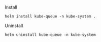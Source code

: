 Install
```shell
helm install kube-queue -n kube-system .
```

Uninstall
```shell
helm uninstall kube-queue -n kube-system
```